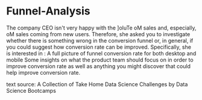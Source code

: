 # Funnel-Analysis

The company CEO isn't very happy with the ]oluTe oM sales and, especially, oM sales coming
from new users. Therefore, she asked you to investigate whether there is something wrong in
the conversion funnel or, in general, if you could suggest how conversion rate can be improved.
Specifically, she is interested in :
A full picture of funnel conversion rate for both desktop and mobile
Some insights on what the product team should focus on in order to improve
conversion rate as well as anything you might discover that could help improve conversion rate.


text source: A Collection of Take Home Data Science Challenges by Data Science Bootcamps
